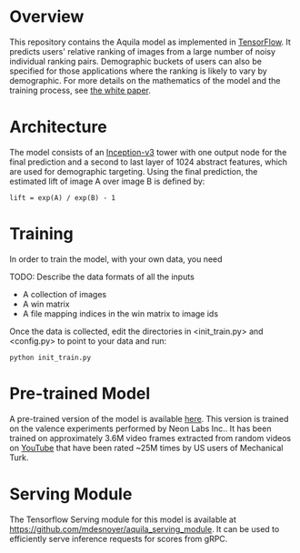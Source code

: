 # Overview

This repository contains the Aquila model as implemented in [TensorFlow](https://www.tensorflow.org/). It predicts users' relative ranking of images from a large number of noisy individual ranking pairs. Demographic buckets of users can also be specified for those applications where the ranking is likely to vary by demographic. For more details on the mathematics of the model and the training process, see [the white paper](aquila-learning-predict.pdf).

# Architecture

The model consists of an [Inception-v3](https://github.com/tensorflow/models/tree/master/inception) tower with one output node for the final prediction and a second to last layer of 1024 abstract features, which are used for demographic targeting. Using the final prediction, the estimated lift of image A over image B is defined by:

```
lift = exp(A) / exp(B) - 1
```

# Training

In order to train the model, with your own data, you need

TODO: Describe the data formats of all the inputs
* A collection of images
* A win matrix
* A file mapping indices in the win matrix to image ids

Once the data is collected, edit the directories in <init_train.py> and <config.py> to point to your data and run:

```shell
python init_train.py
```

# Pre-trained Model

A pre-trained version of the model is available [here](https://www.dropbox.com/s/3af8auuovksidm7/aquila_model.tar.gz?dl=0). This version is trained on the valence experiments performed by Neon Labs Inc.. It has been trained on approximately 3.6M video frames extracted from random videos on [YouTube](https://www.youtube.com) that have been rated ~25M times by US users of Mechanical Turk.

# Serving Module

The Tensorflow Serving module for this model is available at <https://github.com/mdesnoyer/aquila_serving_module>. It can be used to efficiently serve inference requests for scores from gRPC.